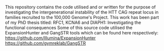 This repository contains the code utilised and or written for the purpose of investigating the intergenerational instability of the HTT CAG repeat locus in families recruited to the 100,000 Genome's Project.
This work has been part of my PhD thesis titled: RFC1, KCNA6 and DIAPH1: Investigating the functional consequences
Some of this source code utilised the ExpansionHunter and GangSTR tools which can be found here respectively: 
https://github.com/Illumina/ExpansionHunter 
https://github.com/gymreklab/GangSTR
